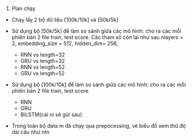 1. Plan chạy

- Chạy lấy 2 bộ dữ liệu [100k/10k] và [50k/5k]

- Sử dụng bộ [50k/5k] để làm so sánh giữa các mô hình:
cho ra các mỗi phiên bản 2 file train, test score. Các tham số còn lại như sau
nlayers = 2, embedding_size = 512, hidden_dim= 256, 

    - RNN vs length=32
    - GRU vs length=32
    - RNN vs length=52
    - GRU vs length=52

    





- Sử dụng bộ [100k/10k] để làm so sánh giữa các mô hình:
  cho ra các mỗi phiên bản 2 file train, test score
    - RNN
    - GRU 
    - BiLSTM(cái ni sẽ gửi sau)


- Trong toàn bộ data m đã chạy qua prepocessing, vẽ biểu đồ xem thử độ dài câu như ntn